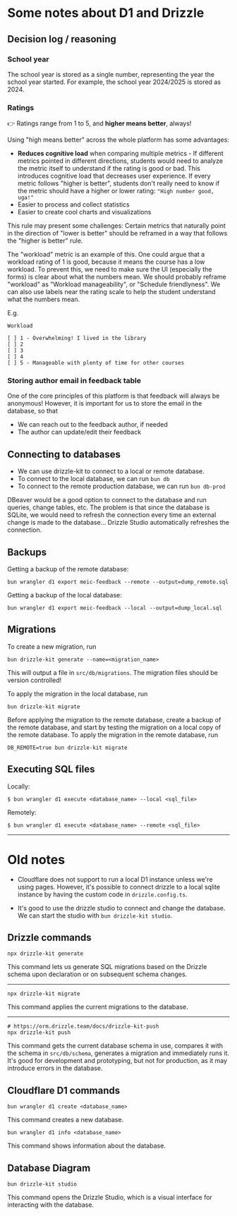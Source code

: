 # Some notes about D1 and Drizzle

## Decision log / reasoning

### School year

The school year is stored as a single number, representing the year the school year started.
For example, the school year 2024/2025 is stored as 2024.

### Ratings

👉 Ratings range from 1 to 5, and **higher means better**, always!

Using "high means better" across the whole platform has some advantages:
 - **Reduces cognitive load** when comparing multiple metrics -
  If different metrics pointed in different directions, students would need to analyze the metric itself to understand if the rating is good or bad.
  This introduces cognitive load that decreases user experience.
  If every metric follows "higher is better", students don't really need to know if the metric should have a higher or lower rating: `"High number good, uga!"`
 - Easier to process and collect statistics
 - Easier to create cool charts and visualizations

This rule may present some challenges:
Certain metrics that naturally point in the direction of "lower is better" should be reframed in a way that follows the "higher is better" rule.

The "workload" metric is an example of this.
One could argue that a workload rating of 1 is good, because it means the course has a low workload.
To prevent this, we need to make sure the UI (especially the forms) is clear about what the numbers mean.
We should probably reframe "workload" as "Workload manageability", or "Schedule friendlyness".
We can also use labels near the rating scale to help the student understand what the numbers mean.

E.g.

```
Workload

[ ] 1 - Overwhelming! I lived in the library
[ ] 2
[ ] 3
[ ] 4
[ ] 5 - Manageable with plenty of time for other courses
```


### Storing author email in feedback table

One of the core principles of this platform is that feedback will always be anonymous!
However, it is important for us to store the email in the database, so that
 - We can reach out to the feedback author, if needed
 - The author can update/edit their feedback


## Connecting to databases

- We can use drizzle-kit to connect to a local or remote database.
- To connect to the local database, we can run `bun db`
- To connect to the remote production database, we can run `bun db-prod`

DBeaver would be a good option to connect to the database and run queries, change tables, etc. The problem is that since the database is SQLite, we would need to refresh the connection every time an external change is made to the database... Drizzle Studio automatically refreshes the connection.

## Backups

Getting a backup of the remote database:
```
bun wrangler d1 export meic-feedback --remote --output=dump_remote.sql
```

Getting a backup of the local database:
```
bun wrangler d1 export meic-feedback --local --output=dump_local.sql
```

## Migrations

To create a new migration, run

```
bun drizzle-kit generate --name=<migration_name>
```

This will output a file in `src/db/migrations`.
The migration files should be version controlled!

To apply the migration in the local database, run

```
bun drizzle-kit migrate
```

Before applying the migration to the remote database, create a backup of the remote database, and start by testing the migration on a local copy of the remote database.
To apply the migration in the remote database, run

```
DB_REMOTE=true bun drizzle-kit migrate
```

## Executing SQL files

Locally:
```
$ bun wrangler d1 execute <database_name> --local <sql_file>
```

Remotely:
```
$ bun wrangler d1 execute <database_name> --remote <sql_file>
```

---

# Old notes

- Cloudflare does not support to run a local D1 instance unless we're using pages.
  However, it's possible to connect drizzle to a local sqlite instance by having the custom code in `drizzle.config.ts`.

- It's good to use the drizzle studio to connect and change the database. We can start the studio with `bun drizzle-kit studio`.

## Drizzle commands

```
npx drizzle-kit generate
```

This command lets us generate SQL migrations based on the Drizzle schema upon declaration or on subsequent schema changes.

---

```
npx drizzle-kit migrate
```

This command applies the current migrations to the database.

---

```
# https://orm.drizzle.team/docs/drizzle-kit-push
npx drizzle-kit push
```

This command gets the current database schema in use, compares it with the schema in `src/db/schema`, generates a migration and immediately runs it. It's good for development and prototyping, but not for production, as it may introduce errors in the database.

## Cloudflare D1 commands

```
bun wrangler d1 create <database_name>
```

This command creates a new database.

```
bun wrangler d1 info <database_name>
```

This command shows information about the database.

## Database Diagram

```
bun drizzle-kit studio
```

This command opens the Drizzle Studio, which is a visual interface for interacting with the database.
